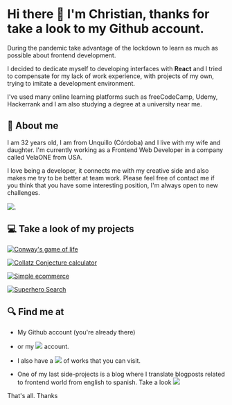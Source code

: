 # Hi there 👋 I'm Christian, thanks for take a look to my Github account.

 During the pandemic take advantage of the lockdown to learn as much as possible about frontend development.

 I decided to dedicate myself to developing interfaces with **React** and I tried to compensate for my lack of work experience, with projects of my own, trying to imitate a development environment.
 
 I've used many online learning platforms such as freeCodeCamp, Udemy, Hackerrank and I am also studying a degree at a university near me.
 
 ## 🚶 About me
 
 I am 32 years old, I am from Unquillo (Córdoba) and I live with my wife and daughter. I'm currently working as a Frontend Web Developer in a company called VelaONE from USA. 
 
 I love being a developer, it connects me with my creative side and also makes me try to be better at team work. Please feel free of contact me if you think that you have some interesting position, I'm always open to new challenges.
 
   <a href="https://github.com/Chriscaracach">
     <img align="center" src="https://github-readme-stats.vercel.app/api/top-langs/?username=Chriscaracach&layout=compact" />
   </a>
   <img src="https://komarev.com/ghpvc/?username=chris-caracach&style=flat-square&color=blue" alt=""/>

## 💻 Take a look of my projects

[![Conway's game of life](https://github-readme-stats.vercel.app/api/pin/?username=Chriscaracach&repo=React-game-of-life)](https://github.com/Chriscaracach/React-game-of-life)

[![Collatz Conjecture calculator](https://github-readme-stats.vercel.app/api/pin/?username=Chriscaracach&repo=React-collatz-conjecture-calculator)](https://github.com/Chriscaracach/React-collatz-conjecture-calculator)

[![Simple ecommerce](https://github-readme-stats.vercel.app/api/pin/?username=Chriscaracach&repo=React-ecommerce)](https://github.com/Chriscaracach/React-ecommerce)

[![Superhero Search](https://github-readme-stats.vercel.app/api/pin/?username=Chriscaracach&repo=superhero-search)](https://github.com/Chriscaracach/superhero-search)

 
 
 ## 🔍 Find me at
 
-  My Github account (you're already there)

- or my <a target="_blank" href="https://www.linkedin.com/in/christian-caracach/"><img src="https://img.shields.io/badge/-Linkedin-blue"/></a> account.

- I also have a <a target="_blank" href="https://portfoliochristiancaracach.vercel.app/"><img src="https://img.shields.io/badge/-Portfolio-blue"/></a> of works that you can visit.

- One of my last side-projects is a blog where I translate blogposts related to frontend world from english to spanish. Take a look <a target="_blank" href="https://medium.com/@christiancaracach"><img src="https://img.shields.io/badge/Link-My%20Blog-success"/></a>


That's all. Thanks
